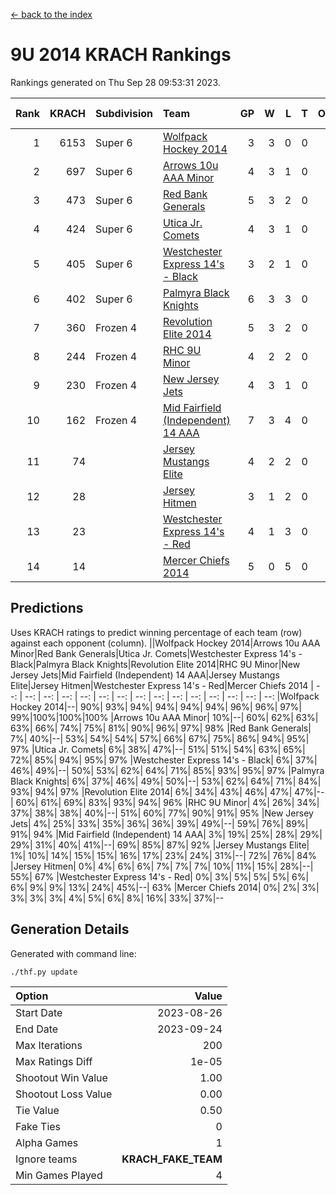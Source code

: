 [<- back to the index](readme.md)
# 9U 2014 KRACH Rankings
Rankings generated on Thu Sep 28 09:53:31 2023.

Rank|KRACH|Subdivision|Team|GP|W|L|T|OTW|OTL|SoS|Exp Wins|Win Diff
---:|---:|:---|:---|---:|---:|---:|---:|---:|---:|---:|---:|---:
1|6153|Super 6|[Wolfpack Hockey 2014](https://gamesheetstats.com/seasons/3664/teams/140871/schedule)|3|3|0|0|0|0|245|3.8|-0.0
2|697|Super 6|[Arrows 10u AAA Minor](https://gamesheetstats.com/seasons/3664/teams/140872/schedule)|4|3|1|0|0|1|228|3.9|0.0
3|473|Super 6|[Red Bank Generals](https://gamesheetstats.com/seasons/3664/teams/140883/schedule)|5|3|2|0|0|0|305|3.8|-0.0
4|424|Super 6|[Utica Jr. Comets](https://gamesheetstats.com/seasons/3664/teams/140884/schedule)|4|3|1|0|0|0|198|3.8|-0.0
5|405|Super 6|[Westchester Express 14's - Black](https://gamesheetstats.com/seasons/3664/teams/140873/schedule)|3|2|1|0|0|0|183|2.9|0.0
6|402|Super 6|[Palmyra Black Knights](https://gamesheetstats.com/seasons/3664/teams/140875/schedule)|6|3|3|0|0|0|1905|3.8|-0.0
7|360|Frozen 4|[Revolution Elite 2014](https://gamesheetstats.com/seasons/3664/teams/140880/schedule)|5|3|2|0|1|0|301|3.9|0.0
8|244|Frozen 4|[RHC 9U Minor](https://gamesheetstats.com/seasons/3664/teams/140876/schedule)|4|2|2|0|0|0|310|2.9|0.0
9|230|Frozen 4|[New Jersey Jets](https://gamesheetstats.com/seasons/3664/teams/140881/schedule)|4|3|1|0|0|0|109|3.9|0.0
10|162|Frozen 4|[Mid Fairfield (Independent) 14 AAA](https://gamesheetstats.com/seasons/3664/teams/140878/schedule)|7|3|4|0|1|0|1010|3.9|0.0
11|74||[Jersey Mustangs Elite](https://gamesheetstats.com/seasons/3664/teams/140888/schedule)|4|2|2|0|0|0|128|2.9|0.0
12|28||[Jersey Hitmen](https://gamesheetstats.com/seasons/3664/teams/140879/schedule)|3|1|2|0|0|0|76|1.9|0.0
13|23||[Westchester Express 14's - Red](https://gamesheetstats.com/seasons/3664/teams/140887/schedule)|4|1|3|0|0|0|76|1.9|0.0
14|14||[Mercer Chiefs 2014](https://gamesheetstats.com/seasons/3664/teams/140885/schedule)|5|0|5|0|0|1|210|0.9|0.0

## Predictions
Uses KRACH ratings to predict winning percentage of each team (row) against each opponent (column).
||Wolfpack Hockey 2014|Arrows 10u AAA Minor|Red Bank Generals|Utica Jr. Comets|Westchester Express 14's - Black|Palmyra Black Knights|Revolution Elite 2014|RHC 9U Minor|New Jersey Jets|Mid Fairfield (Independent) 14 AAA|Jersey Mustangs Elite|Jersey Hitmen|Westchester Express 14's - Red|Mercer Chiefs 2014
| --: | --: | --: | --: | --: | --: | --: | --: | --: | --: | --: | --: | --: | --: | --: 
|Wolfpack Hockey 2014|--| 90%| 93%| 94%| 94%| 94%| 94%| 96%| 96%| 97%| 99%|100%|100%|100%
|Arrows 10u AAA Minor| 10%|--| 60%| 62%| 63%| 63%| 66%| 74%| 75%| 81%| 90%| 96%| 97%| 98%
|Red Bank Generals|  7%| 40%|--| 53%| 54%| 54%| 57%| 66%| 67%| 75%| 86%| 94%| 95%| 97%
|Utica Jr. Comets|  6%| 38%| 47%|--| 51%| 51%| 54%| 63%| 65%| 72%| 85%| 94%| 95%| 97%
|Westchester Express 14's - Black|  6%| 37%| 46%| 49%|--| 50%| 53%| 62%| 64%| 71%| 85%| 93%| 95%| 97%
|Palmyra Black Knights|  6%| 37%| 46%| 49%| 50%|--| 53%| 62%| 64%| 71%| 84%| 93%| 94%| 97%
|Revolution Elite 2014|  6%| 34%| 43%| 46%| 47%| 47%|--| 60%| 61%| 69%| 83%| 93%| 94%| 96%
|RHC 9U Minor|  4%| 26%| 34%| 37%| 38%| 38%| 40%|--| 51%| 60%| 77%| 90%| 91%| 95%
|New Jersey Jets|  4%| 25%| 33%| 35%| 36%| 36%| 39%| 49%|--| 59%| 76%| 89%| 91%| 94%
|Mid Fairfield (Independent) 14 AAA|  3%| 19%| 25%| 28%| 29%| 29%| 31%| 40%| 41%|--| 69%| 85%| 87%| 92%
|Jersey Mustangs Elite|  1%| 10%| 14%| 15%| 15%| 16%| 17%| 23%| 24%| 31%|--| 72%| 76%| 84%
|Jersey Hitmen|  0%|  4%|  6%|  6%|  7%|  7%|  7%| 10%| 11%| 15%| 28%|--| 55%| 67%
|Westchester Express 14's - Red|  0%|  3%|  5%|  5%|  5%|  6%|  6%|  9%|  9%| 13%| 24%| 45%|--| 63%
|Mercer Chiefs 2014|  0%|  2%|  3%|  3%|  3%|  3%|  4%|  5%|  6%|  8%| 16%| 33%| 37%|--

## Generation Details

Generated with command line:
```
./thf.py update
```

| Option | Value |
| :----- | ----: |
| Start Date | 2023-08-26 |
| End Date | 2023-09-24 |
| Max Iterations | 200 |
| Max Ratings Diff | 1e-05 |
| Shootout Win Value | 1.00 |
| Shootout Loss Value | 0.00 |
| Tie Value | 0.50 |
| Fake Ties | 0 |
| Alpha Games | 1 |
| Ignore teams | __KRACH_FAKE_TEAM__ |
| Min Games Played | 4 |


